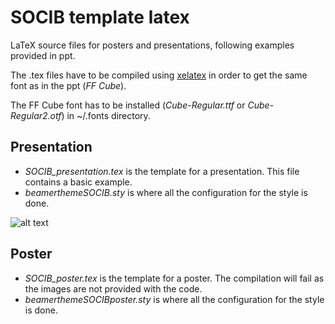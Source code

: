 # SOCIB template latex
LaTeX source files for posters and presentations, following examples provided in ppt.

The .tex files have to be compiled using [xelatex](https://en.wikipedia.org/wiki/XeTeX) in order to get the same font as in the ppt (_FF Cube_). 

The FF Cube font has to be installed (_Cube-Regular.ttf_ or _Cube-Regular2.otf_) in ~/.fonts directory.

## Presentation 

* _SOCIB_presentation.tex_ is the template for a presentation. This file contains a basic example.
* _beamerthemeSOCIB.sty_ is where all the configuration for the style is done.


![alt text](https://cloud.githubusercontent.com/assets/11868914/10455396/42530038-71bb-11e5-9874-8c72c2d73f87.png "Title page for presentation")
## Poster

* _SOCIB_poster.tex_ is the template for a poster. The compilation will fail as the images are not provided with the code.
* _beamerthemeSOCIBposter.sty_ is where all the configuration for the style is done.
